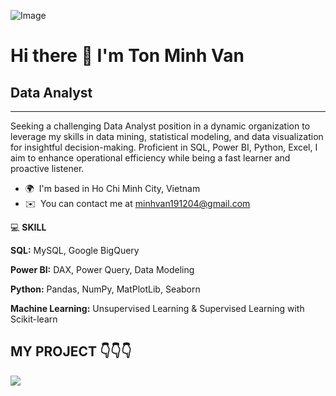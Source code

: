 ![Image](https://github.com/user-attachments/assets/8649fc1e-820e-4d43-b2dd-76541e81ba9f)

# Hi there 👋 I'm Ton Minh Van
## Data Analyst
------------

Seeking a challenging Data Analyst position in a dynamic organization to leverage my skills in data mining, statistical modeling, and data visualization for insightful decision-making. Proficient in SQL, Power BI, Python, Excel, I aim to enhance operational efficiency while being a fast learner and proactive listener.

*   🌍  I'm based in Ho Chi Minh City, Vietnam
*   ✉️  You can contact me at [minhvan191204@gmail.com](mailto:minhvan191204@gmail.com)

💻 **SKILL**
    
**SQL:** MySQL, Google BigQuery
    
**Power BI:** DAX, Power Query, Data Modeling
    
**Python:** Pandas, NumPy, MatPlotLib, Seaborn
    
**Machine Learning:** Unsupervised Learning & Supervised Learning with Scikit-learn

## **MY PROJECT** 👇👇👇

<a href="https://github.com/Tonminhvan1912/SQL-Unraveling-E-commerce-Insights/">
  <img align="center" src="https://github-readme-stats.vercel.app/api/pin/?username=Tonminhvan1912&repo=SQL-Unraveling-E-commerce-Insights&theme=omni" />
</a>
